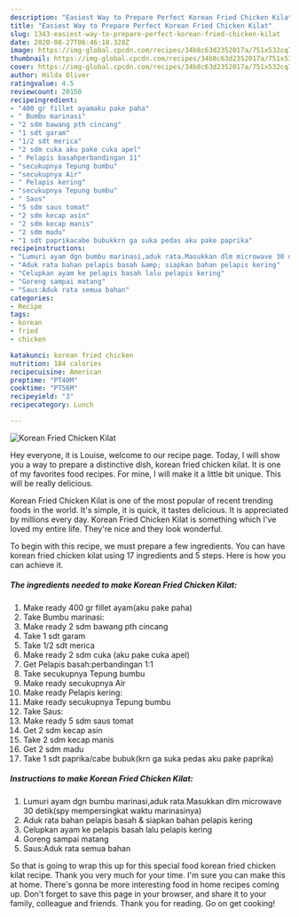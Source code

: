 ```yaml
---
description: "Easiest Way to Prepare Perfect Korean Fried Chicken Kilat"
title: "Easiest Way to Prepare Perfect Korean Fried Chicken Kilat"
slug: 1343-easiest-way-to-prepare-perfect-korean-fried-chicken-kilat
date: 2020-08-27T06:46:18.328Z
image: https://img-global.cpcdn.com/recipes/34b8c63d2352017a/751x532cq70/korean-fried-chicken-kilat-foto-resep-utama.jpg
thumbnail: https://img-global.cpcdn.com/recipes/34b8c63d2352017a/751x532cq70/korean-fried-chicken-kilat-foto-resep-utama.jpg
cover: https://img-global.cpcdn.com/recipes/34b8c63d2352017a/751x532cq70/korean-fried-chicken-kilat-foto-resep-utama.jpg
author: Hilda Oliver
ratingvalue: 4.5
reviewcount: 20150
recipeingredient:
- "400 gr fillet ayamaku pake paha"
- " Bumbu marinasi"
- "2 sdm bawang pth cincang"
- "1 sdt garam"
- "1/2 sdt merica"
- "2 sdm cuka aku pake cuka apel"
- " Pelapis basahperbandingan 11"
- "secukupnya Tepung bumbu"
- "secukupnya Air"
- " Pelapis kering"
- "secukupnya Tepung bumbu"
- " Saus"
- "5 sdm saus tomat"
- "2 sdm kecap asin"
- "2 sdm kecap manis"
- "2 sdm madu"
- "1 sdt paprikacabe bubukkrn ga suka pedas aku pake paprika"
recipeinstructions:
- "Lumuri ayam dgn bumbu marinasi,aduk rata.Masukkan dlm microwave 30 detik(spy mempersingkat waktu marinasinya)"
- "Aduk rata bahan pelapis basah &amp; siapkan bahan pelapis kering"
- "Celupkan ayam ke pelapis basah lalu pelapis kering"
- "Goreng sampai matang"
- "Saus:Aduk rata semua bahan"
categories:
- Recipe
tags:
- korean
- fried
- chicken

katakunci: korean fried chicken 
nutrition: 184 calories
recipecuisine: American
preptime: "PT40M"
cooktime: "PT56M"
recipeyield: "3"
recipecategory: Lunch

---
```



![Korean Fried Chicken Kilat](https://img-global.cpcdn.com/recipes/34b8c63d2352017a/751x532cq70/korean-fried-chicken-kilat-foto-resep-utama.jpg)

Hey everyone, it is Louise, welcome to our recipe page. Today, I will show you a way to prepare a distinctive dish, korean fried chicken kilat. It is one of my favorites food recipes. For mine, I will make it a little bit unique. This will be really delicious.

Korean Fried Chicken Kilat is one of the most popular of recent trending foods in the world. It's simple, it is quick, it tastes delicious. It is appreciated by millions every day. Korean Fried Chicken Kilat is something which I've loved my entire life. They're nice and they look wonderful.




To begin with this recipe, we must prepare a few ingredients. You can have korean fried chicken kilat using 17 ingredients and 5 steps. Here is how you can achieve it.

<!--inarticleads1-->

##### The ingredients needed to make Korean Fried Chicken Kilat:

1. Make ready 400 gr fillet ayam(aku pake paha)
1. Take  Bumbu marinasi:
1. Make ready 2 sdm bawang pth cincang
1. Take 1 sdt garam
1. Take 1/2 sdt merica
1. Make ready 2 sdm cuka (aku pake cuka apel)
1. Get  Pelapis basah:perbandingan 1:1
1. Take secukupnya Tepung bumbu
1. Make ready secukupnya Air
1. Make ready  Pelapis kering:
1. Make ready secukupnya Tepung bumbu
1. Take  Saus:
1. Make ready 5 sdm saus tomat
1. Get 2 sdm kecap asin
1. Take 2 sdm kecap manis
1. Get 2 sdm madu
1. Take 1 sdt paprika/cabe bubuk(krn ga suka pedas aku pake paprika)




<!--inarticleads2-->

##### Instructions to make Korean Fried Chicken Kilat:

1. Lumuri ayam dgn bumbu marinasi,aduk rata.Masukkan dlm microwave 30 detik(spy mempersingkat waktu marinasinya)
1. Aduk rata bahan pelapis basah &amp; siapkan bahan pelapis kering
1. Celupkan ayam ke pelapis basah lalu pelapis kering
1. Goreng sampai matang
1. Saus:Aduk rata semua bahan




So that is going to wrap this up for this special food korean fried chicken kilat recipe. Thank you very much for your time. I'm sure you can make this at home. There's gonna be more interesting food in home recipes coming up. Don't forget to save this page in your browser, and share it to your family, colleague and friends. Thank you for reading. Go on get cooking!
